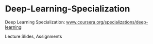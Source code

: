 # Deep-Learning-Specialization
Deep Learning Specialization: www.coursera.org/specializations/deep-learning

Lecture Slides, Assignments
